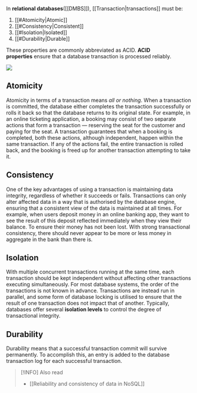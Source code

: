 In **relational databases**([[DMBS]]), [[Transaction|transactions]] must be:
1. [[#Atomicity|Atomic]]
2. [[#Consistency|Consistent]]
3. [[#Isolation|Isolated]]
4. [[#Durability|Durable]]

These properties are commonly abbreviated as ACID. **ACID properties** ensure that a database transaction is processed reliably.

![](https://www.databricks.com/wp-content/uploads/2021/02/delta-lake-1-min.png)

## Atomicity

Atomicity in terms of a transaction means _all or nothing_. When a transaction is committed, the database either completes the transaction successfully or rolls it back so that the database returns to its original state. For example, in an online ticketing application, a booking may consist of two separate actions that form a transaction — reserving the seat for the customer and paying for the seat. A transaction guarantees that when a booking is completed, both these actions, although independent, happen within the same transaction. If any of the actions fail, the entire transaction is rolled back, and the booking is freed up for another transaction attempting to take it.

## Consistency

One of the key advantages of using a transaction is maintaining data integrity, regardless of whether it succeeds or fails. Transactions can only alter affected data in a way that is authorised by the database engine, ensuring that a consistent view of the data is maintained at all times. For example, when users deposit money in an online banking app, they want to see the result of this deposit reflected immediately when they view their balance. To ensure their money has not been lost. With strong transactional consistency, there should never appear to be more or less money in aggregate in the bank than there is.

## Isolation

With multiple concurrent transactions running at the same time, each transaction should be kept independent without affecting other transactions executing simultaneously. For most database systems, the order of the transactions is not known in advance. Transactions are instead run in parallel, and some form of database locking is utilised to ensure that the result of one transaction does not impact that of another. Typically, databases offer several **isolation levels** to control the degree of transactional integrity.

## Durability

Durability means that a successful transaction commit will survive permanently. To accomplish this, an entry is added to the database transaction log for each successful transaction.

>[!INFO] Also read
> - [[Reliability and consistency of data in NoSQL]]